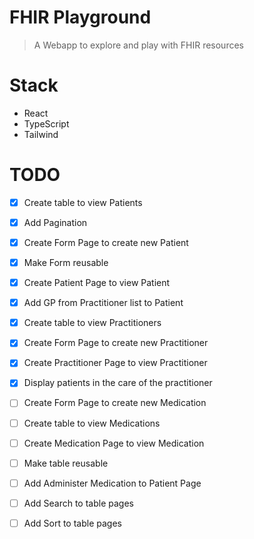 # FHIR Playground
> A Webapp to explore and play with FHIR resources

# Stack
- React
- TypeScript
- Tailwind

# TODO

- [x] Create table to view Patients
- [x] Add Pagination
- [x] Create Form Page to create new Patient
- [x] Make Form reusable 
- [x] Create Patient Page to view Patient 
- [x] Add GP from Practitioner list to Patient
- [x] Create table to view Practitioners
- [x] Create Form Page to create new Practitioner
- [x] Create Practitioner Page to view Practitioner
- [x] Display patients in the care of the practitioner
- [ ] Create Form Page to create new Medication
- [ ] Create table to view Medications
- [ ] Create Medication Page to view Medication
- [ ] Make table reusable
- [ ] Add Administer Medication to Patient Page
- [ ] Add Search to table pages
- [ ] Add Sort to table pages

